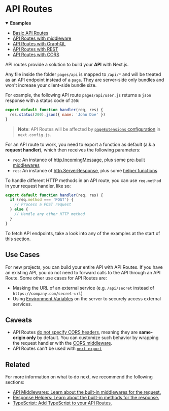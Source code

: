 # API Routes

<details open>
  <summary><b>Examples</b></summary>
  <ul>
<li><a href="https://github.com/vercel/next.js/tree/canary/examples/api-routes">Basic API Routes</a></li>
<li><a href="https://github.com/vercel/next.js/tree/canary/examples/api-routes-middleware">API Routes with middleware</a></li>
<li><a href="https://github.com/vercel/next.js/tree/canary/examples/api-routes-graphql">API Routes with GraphQL</a></li>
<li><a href="https://github.com/vercel/next.js/tree/canary/examples/api-routes-rest">API Routes with REST</a></li>
<li><a href="https://github.com/vercel/next.js/tree/canary/examples/api-routes-cors">API Routes with CORS</a></li>
  </ul>
</details>

API routes provide a solution to build your **API** with Next.js.

Any file inside the folder `pages/api` is mapped to `/api/*` and will be treated as an API endpoint instead of a `page`. They are server-side only bundles and won't increase your client-side bundle size.

For example, the following API route `pages/api/user.js` returns a `json` response with a status code of `200`:

```js
export default function handler(req, res) {
  res.status(200).json({ name: 'John Doe' })
}
```

> **Note**: API Routes will be affected by [`pageExtensions` configuration](/docs/api-reference/next-config-js/custom-page-extensions) in `next.config.js`.

For an API route to work, you need to export a function as default (a.k.a **request handler**), which then receives the following parameters:

- `req`: An instance of [http.IncomingMessage](https://nodejs.org/api/http.html#class-httpincomingmessage), plus some [pre-built middlewares](/docs/api-routes/api-middlewares)
- `res`: An instance of [http.ServerResponse](https://nodejs.org/api/http.html#class-httpserverresponse), plus some [helper functions](/docs/api-routes/response-helpers)

To handle different HTTP methods in an API route, you can use `req.method` in your request handler, like so:

```js
export default function handler(req, res) {
  if (req.method === 'POST') {
    // Process a POST request
  } else {
    // Handle any other HTTP method
  }
}
```

To fetch API endpoints, take a look into any of the examples at the start of this section.

## Use Cases

For new projects, you can build your entire API with API Routes. If you have an existing API, you do not need to forward calls to the API through an API Route. Some other use cases for API Routes are:

- Masking the URL of an external service (e.g. `/api/secret` instead of `https://company.com/secret-url`)
- Using [Environment Variables](/docs/basic-features/environment-variables) on the server to securely access external services.

## Caveats

- API Routes [do not specify CORS headers](https://developer.mozilla.org/en-US/docs/Web/HTTP/CORS), meaning they are **same-origin only** by default. You can customize such behavior by wrapping the request handler with the [CORS middleware](/docs/api-routes/api-middlewares#connectexpress-middleware-support).
- API Routes can't be used with [`next export`](/docs/advanced-features/static-html-export)

## Related

For more information on what to do next, we recommend the following sections:

- [API Middlewares: Learn about the built-in middlewares for the request.](/docs/api-routes/api-middlewares)
- [Response Helpers: Learn about the built-in methods for the response.](/docs/api-routes/response-helpers)
- [TypeScript: Add TypeScript to your API Routes.](/docs/basic-features/typescript#api-routes)
